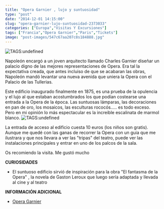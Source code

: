 ```yaml
---
title: "Opera Garnier , lujo y suntuosidad"
type: "post"
date: "2014-12-01 14:15:00"
slug: "opera-garnier-lujo-suntuosidad-2373033"
categories: ["Europa","Visitas Y Excursiones"]
tags: ["Francia","Opera Garnier","Paris","Tickets"]
image: "post-images/547c67aa207c8s184888.jpg"
---
```


 ![ TAGS:undefined](post-images/547c67aa207c8s184888.jpg "Escalinata de la Opera Garnier by missviajes")

 Napoleón encargó a un joven arquitecto llamado Charles Garnier diseñar un palacio digno de las mejores representaciones de Opera. Era tal la expectativa creada, que antes incluiso de que se acabaran las obras, Napoleón mandó levantar una nueva avenida que uniera la Opera con el Palacio de las Tullerias.

 Este edificio inaugurado finalmente en 1875, es una prueba de la opulencia y el lujo al que estaban acostumbrados los que podían costearse una entrada a la Opera de la época. Las suntuosas lámparas, las decoraciones en pan de oro, los mosaicos, las esculturas rococós..... es todo exceso. Pero en mi opinión lo más espectacular es la increible escalinata de marmol blanco. ![ TAGS:undefined](post-images/547c67cc993ebs145288.jpg "Palco de la Opera Garnier by missviajes")

 La entrada de acceso al edificio cuesta 10 euros (los niños son gratis). Aunque me quedé con las ganas de recorrer la Opera con un guia que me ilustrara y que nos llevara a ver las "tripas" del teatro, puede ver las instalaciones principales y entrar en uno de los palcos de la sala.

 Os recomiendo la visita. Me gustó mucho

 **CURIOSIDADES**

- El suntuoso edificio sirvió de inspiración para la obra "El fantasma de la Opera" , la novela de Gaston Leroux que luego sería adaptada y llevada al cine y al teatro

 **INFORMACIÓN ADICIONAL**

- [Opera Garnier](https://www.operadeparis.fr/)